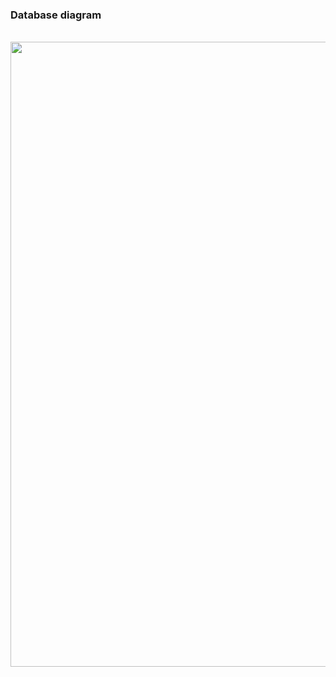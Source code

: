 ### Database diagram
<br>
<img src="https://user-images.githubusercontent.com/61664693/204736126-989ae7cb-6b62-4685-a438-e48c067e058e.png" width='1000'>
